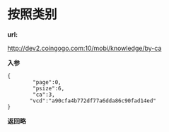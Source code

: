 # 按照类别 #

**url:**

http://dev2.coingogo.com:10/mobi/knowledge/by-ca

**入参**

	{
			"page":0,
			"psize":6,
			"ca":3,
	       "vcd":"a90cfa4b772df77a6dda86c90fad14ed"
	}

**返回略**